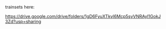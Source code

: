 trainsets here:

https://drive.google.com/drive/folders/1gD6FyuXTkyl6Mcp5syVNRAyl1GokJ3Zd?usp=sharing
